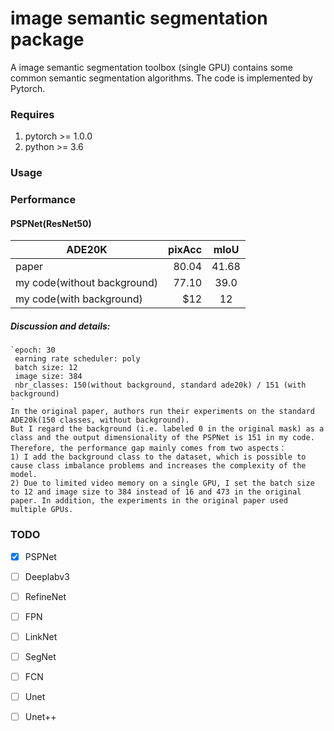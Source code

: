 # image semantic segmentation package

A image semantic segmentation toolbox (single GPU) contains some common semantic segmentation algorithms. The code is implemented by Pytorch.

### Requires

  1. pytorch >= 1.0.0
  2. python >= 3.6
  
### Usage

### Performance



#### PSPNet(ResNet50)
| ADE20K    |   pixAcc    |    mIoU    |
| -------- | -------:  | :------:  |
| paper  |    80.04   |   41.68  |
| my code(without background)  |   77.10   |  39.0  |
| my code(with background)  |    \$12   |   12   |
##### Discussion and details:
    `epoch: 30
     earning rate scheduler: poly
     batch size: 12
     image size: 384
     nbr_classes: 150(without background, standard ade20k) / 151 (with background)
    `
    In the original paper, authors run their experiments on the standard ADE20k(150 classes, without background). 
    But I regard the background (i.e. labeled 0 in the original mask) as a class and the output dimensionality of the PSPNet is 151 in my code.
    Therefore, the performance gap mainly comes from two aspects：
    1) I add the background class to the dataset, which is possible to cause class imbalance problems and increases the complexity of the model.
    2) Due to limited video memory on a single GPU, I set the batch size to 12 and image size to 384 instead of 16 and 473 in the original paper. In addition, the experiments in the original paper used multiple GPUs.
    
### TODO

- [x] PSPNet
- [ ] Deeplabv3
- [ ] RefineNet
- [ ] FPN
- [ ] LinkNet
- [ ] SegNet
- [ ] FCN
- [ ] Unet
- [ ] Unet++




